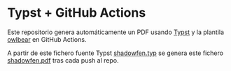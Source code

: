 # Typst + GitHub Actions

Este repositorio genera automáticamente un PDF usando [Typst](https://github.com/typst/typst) y la plantila [owlbear](https://typst.app/universe/package/owlbear/) en GitHub Actions.

A partir de este fichero fuente Typst [shadowfen.typ](shadowfen.typ) se genera este fichero [shadowfen.pdf](https://github.com/ifolmedo/prueba-typst-owlbear/releases/download/release-e8c5310f6312df02ea924ca42da7104cb6169281/shadowfen.pdf) tras cada push al repo.
